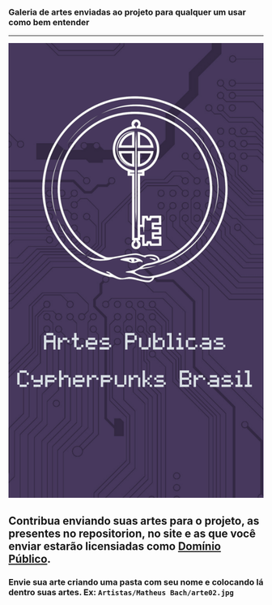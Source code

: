 ### Galeria de artes enviadas ao projeto para qualquer um usar como bem entender

---

![](assets/20211101_202239_contribua.webp)

## Contribua enviando suas artes para o projeto, as presentes no repositorion, no site e as que você enviar estarão licensiadas como [Domínio Público](https://en.wikipedia.org/wiki/Public_domain).


### Envie sua arte criando uma pasta com seu nome e colocando lá dentro suas artes. Ex: ```Artistas/Matheus Bach/arte02.jpg```
